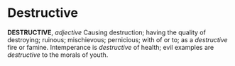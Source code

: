 # Destructive

**DESTRUCTIVE**, _adjective_ Causing destruction; having the quality of destroying; ruinous; mischievous; pernicious; with of or to; as a _destructive_ fire or famine. Intemperance is _destructive_ of health; evil examples are _destructive_ to the morals of youth.